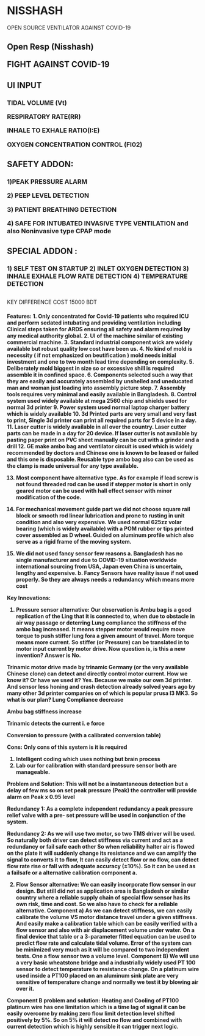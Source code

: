 # NISSHASH
OPEN SOURCE VENTILATOR AGAINST COVID-19

<h2>
Open Resp (Nisshash)


FIGHT AGAINST COVID-19
</h2>
 
<h2>UI INPUT</h2>
<h3>
 <p>TIDAL VOLUME (Vt)</p>
<p>RESPIRATORY RATE(RR)</p>
<p>INHALE TO EXHALE RATIO(I:E)</p>
<p>OXYGEN CONCENTRATION CONTROL (FI02)</p>
</h3>
<h2>SAFETY ADDON:</h2>
<h3>
<p>1)PEAK PRESSURE ALARM</p>
<p>2) PEEP LEVEL DETECTION</p>
<p>3) PATIENT BREATHING DETECTION</p>
<p>4) SAFE FOR INTUBATED INVASIVE TYPE VENTILATION and also Noninvasive type CPAP mode</p>
</h3>
<h2>SPECIAL ADDON :</h2>
<h3>
1)	SELF TEST ON STARTUP
2)	INLET OXYGEN DETECTION
3)	INHALE EXHALE FLOW RATE DETECTION
4)	TEMPERATURE DETECTION
<h2>
</h3>KEY DIFFERENCE
COST 15000 BDT
</h2>


<h4>
Features:
1.	Only concentrated for Covid-19 patients who required  ICU and perform sedated intubating and providing ventilation including Clinical steps taken for ARDS ensuring all safety and alarm required by any medical authority global.
2.	UI of the machine similar of existing commercial machine.
3.	Standard industrial component wick are widely available but robust quality low cost have been us.  
4.	No kind of mold is necessity ( if not emphasized  on beutification )  mold needs initial investment and one to two month lead time depending on complexity.
5.	Deliberately mold biggest in size so or excessive shill is required assemble it in confined space.
6.	Components selected such a way that they are easily and accurately assembled by unshelled and uneducated man and woman just loading into assembly picture step.
7.	 Assembly tools requires very minimal and easily available in Bangladesh.
8.	Control system used widely available at mega 2560 chip and shields used for normal 3d printer
9.	Power system used normal laptop charger battery which is widely available
10.	3d Printed parts are very small and very fast to print, Single 3d printer can print all required parts for 5 device in a day.
11.	Laser cutter is widely available in all over the country. Laser cutter parts can be made in a day for 20 device. If laser cutter is not available by pasting paper print on PVC sheet manually can be cut with a grinder and a drill
12.	GE make ambo bag and ventilator circuit is used which is widely recommended by doctors and Chinese one is known to be leased or failed and this one is disposable. Reusable type ambo bag also can be used as the clamp is made universal for any type available.

13.	Most component have alternative type. As for example if lead screw is not found threaded rod can be used if stepper motor is short in only geared motor can be used with hall effect sensor with minor modification of the code.
14.	For mechanical movement guide part we did not choose square rail block or smooth rod linear lubrication and prone to rusting in unit condition and also very expensive. We used normal 625zz volar bearing (which is widely available) with a POM rubber or tips printed cover assembled as D wheel. Guided on aluminum profile which also serve as a rigid frame of the moving system.

15.	 We did not used fancy sensor few reasons 
a.	Bangladesh has no single manufacturer and due to COVID-19 situation worldwide international sourcing from USA, Japan even China is uncertain, lengthy and expensive.
b.	Fancy Sensors have reality issue if not used properly. So they are always needs a redundancy which means more cost

Key Innovations:
1.	Pressure sensor alternative:  Our observation is Ambu bag is a good replication of the Ling that it is connected to, when due to obstacle in air way passage or deterring Lung compliance the stiffness of the ambo bag increased. It means stepper motor would require move torque to push stiffer lung fora a given amount of travel. More torque means more current. So stiffer (or Pressure) can be translated in to motor input current by motor drive. 
Now question is, is this a new invention? Answer is No. 

Trinamic motor drive made by trinamic Germany (or the very available Chinese clone) can detect and directly control motor current. How we know it? Or have we used it? Yes. Because we make our own 3d printer. And sensor less honing and crash detection already solved years ago by many other 3d printer companies on of which is popular prusa I3 MK3. So what is our plan? 
Lung Compliance decrease


Ambu bag stiffness increase


Trinamic detects the current i. e force


Conversion to pressure (with a calibrated conversion table) 

Cons:
Only cons of this system is it is required
1. Intelligent coding which uses nothing but brain process
2. Lab our for calibration with standard pressure sensor both are manageable.

Problem and Solution: This will not be a instantaneous detection but a delay of few ms so on set peak pressure (Peak) the controller will provide alarm on Peak x 0.95 level 



Redundancy 1: As a complete independent redundancy a peak pressure relief valve with a pre- set pressure will be used in conjunction of the system.



Redundancy 2: As we will use two motor, so two TMS driver will be used. So naturally both driver can detect stiffness via current and act as a redundancy or fail safe each other So when reliability halter air is flowed on the plate it will suddenly change its resistance and we can amplify the signal to converts it to flow, It can easily detect flow or no flow, can detect flow rate rise or fall with adequate accuracy (±10%). So it can be used as a failsafe or a alternative calibration component a. 

2.	Flow Sensor alternative: We can easily incorporate flow sensor in our design. But still did not as application area is Bangladesh or similar country where a reliable supply chain of special flow sensor has its own risk, time and cost. So we also have to check for a reliable alternative. 
Component a) As we can detect stiffness, we can easily calibrate the volume VS motor distance travel under a given stiffness. And easily make a calibration table which can be easily verified with a flow sensor and also with air displacement volume under water. On a final device that table or a 3-parameter fitted equation can be used to predict flow rate and calculate tidal volume. Error of the system can be minimized very much as it will be compared to two independent tests. One a flow sensor two a volume level.
Component B) We will use a very basic wheatstone bridge and a industrially widely used PT 100 sensor to detect temperature to resistance change. 
On a platinum wire used inside a PT100 placed on an aluminum sink plate are very sensitive of temperature change and normally we test it by blowing air over it. 

Component B problem and solution: Heating and Cooling of PT100 platinum wire has one limitation which is a time lag of signal it can be easily overcome by making zero flow limit detection level shifted positively by 5%. So on 5% it will detect no flow and combined with current detection which is highly sensible it can trigger next logic. 

</h4>

